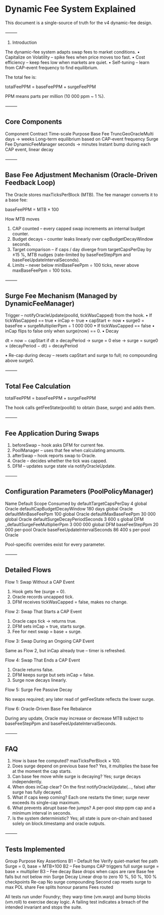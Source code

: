 # Dynamic Fee System Explained

This document is a single-source of truth for the v4 dynamic-fee design.

⸻

1. Introduction

The dynamic-fee system adapts swap fees to market conditions.
 • Capitalize on Volatility – spike fees when price moves too fast.
 • Cost efficiency – keep fees low when markets are quiet.
 • Self-tuning – learn from CAP-event frequency to find equilibrium.

The total fee is:

totalFeePPM = baseFeePPM + surgeFeePPM

PPM means parts per million (10 000 ppm ~ 1 %).

⸻

## Core Components

Component Contract Time-scale Purpose
Base Fee TruncGeoOracleMulti days → weeks Long-term equilibrium based on CAP-event frequency
Surge Fee DynamicFeeManager seconds → minutes Instant bump during each CAP event, linear decay

⸻

## Base Fee Adjustment Mechanism (Oracle-Driven Feedback Loop)

The Oracle stores maxTicksPerBlock (MTB).
The fee manager converts it to a base fee:

baseFeePPM = MTB × 100

How MTB moves

1. CAP counted – every capped swap increments an internal budget counter.
2. Budget decays – counter leaks linearly over
capBudgetDecayWindow seconds.
3. Target comparison – if caps / day diverge from
targetCapsPerDay by ±15 %, MTB nudges (rate-limited by
baseFeeStepPpm and baseFeeUpdateIntervalSeconds).
4. Limits – never below minBaseFeePpm ÷ 100 ticks, never above
maxBaseFeePpm ÷ 100 ticks.

⸻

## Surge Fee Mechanism (Managed by DynamicFeeManager)

Trigger – notifyOracleUpdate(poolId, tickWasCapped) from the hook.
 • If tickWasCapped == true
 • inCap ← true
 • capStart ← now
 • surge0 = baseFee × surgeMultiplierPpm ÷ 1 000 000
 • If tickWasCapped == false
 • inCap flips to false only when
surge(now) == 0.
 • Decay

dt = now − capStart
if dt ≥ decayPeriod → surge = 0
else                → surge = surge0 × (decayPeriod − dt) ÷ decayPeriod

 • Re-cap during decay – resets capStart and surge to full; no compounding
above surge0.

⸻

## Total Fee Calculation

totalFeePPM = baseFeePPM + surgeFeePPM

The hook calls getFeeState(poolId) to obtain (base, surge) and
adds them.

⸻

## Fee Application During Swaps

 1. beforeSwap – hook asks DFM for current fee.
 2. PoolManager – uses that fee when calculating amounts.
 3. afterSwap – hook reports swap to Oracle.
 4. Oracle – decides whether the tick was capped.
 5. DFM – updates surge state via notifyOracleUpdate.

⸻

## Configuration Parameters (PoolPolicyManager)

Name Default Scope Consumed by
defaultTargetCapsPerDay 4 global Oracle
defaultCapBudgetDecayWindow 180 days global Oracle
defaultMinBaseFeePpm 100 global Oracle
defaultMaxBaseFeePpm 30 000 global Oracle
defaultSurgeDecayPeriodSeconds 3 600 s global DFM
_defaultSurgeFeeMultiplierPpm 3 000 000 global DFM
baseFeeStepPpm 20 000 per-pool Oracle
baseFeeUpdateIntervalSeconds 86 400 s per-pool Oracle

Pool-specific overrides exist for every parameter.

⸻

## Detailed Flows

Flow 1: Swap Without a CAP Event

 1. Hook gets fee (surge = 0).
 2. Oracle records uncapped tick.
 3. DFM receives tickWasCapped = false, makes no change.

Flow 2: Swap That Starts a CAP Event

 1. Oracle caps tick → returns true.
 2. DFM sets inCap = true, starts surge.
 3. Fee for next swap = base + surge.

Flow 3: Swap During an Ongoing CAP Event

Same as Flow 2, but inCap already true – timer is refreshed.

Flow 4: Swap That Ends a CAP Event

 1. Oracle returns false.
 2. DFM keeps surge but sets inCap = false.
 3. Surge now decays linearly.

Flow 5: Surge Fee Passive Decay

No swaps required; any later read of getFeeState reflects the lower surge.

Flow 6: Oracle-Driven Base Fee Rebalance

During any update, Oracle may increase or decrease MTB subject to
baseFeeStepPpm and baseFeeUpdateIntervalSeconds.

⸻

## FAQ

1. How is base fee computed? maxTicksPerBlock × 100.
2. Does surge depend on previous base fee? Yes, it multiplies the base fee
at the moment the cap starts.
3. Can base fee move while surge is decaying? Yes; surge decays
independently.
4. When does inCap clear? On the first notifyOracleUpdate(..., false)
after surge has fully decayed.
5. What if caps keep coming? Each one restarts the timer; surge never
exceeds its single-cap maximum.
6. What prevents abrupt base-fee jumps? A per-pool step·ppm cap and a
minimum interval in seconds.
7. Is the system deterministic? Yes; all state is pure on-chain and based
solely on block.timestamp and oracle outputs.

⸻

## Tests Implemented

Group Purpose Key Assertions
B1 – Default fee Verify quiet-market fee path Surge = 0, base = MTB×100
B2 – Fee bumps CAP triggers full surge surge = base × multiplier
B3 – Fee decay Base drops when caps are rare Base fee falls but not below min
Surge Decay Linear drop to zero 10 %, 50 %, 100 % checkpoints
Re-cap No surge compounding Second cap resets surge to max
POL share Fee splits honour params Fees routed

All tests run under Foundry; they warp time (vm.warp) and bump blocks
(vm.roll) to exercise decay logic.
A failing test indicates a breach of the intended invariant and stops the
suite.
